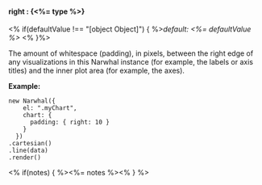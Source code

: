 #### **right** : {<%= type %>}

<% if(defaultValue !== "[object Object]") { %>*default: <%= defaultValue %>* <% }%>

The amount of whitespace (padding), in pixels, between the right edge of any visualizations in this Narwhal instance (for example, the labels or axis titles) and the inner plot area (for example, the axes).

**Example:**

	new Narwhal({
	    el: ".myChart",
	    chart: {
	      padding: { right: 10 } 
	    }
	  })
	.cartesian()
	.line(data)
	.render()

<% if(notes) { %><%= notes %><% } %>

